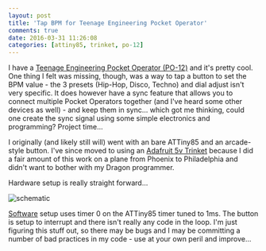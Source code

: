```yaml
---
layout: post
title: 'Tap BPM for Teenage Engineering Pocket Operator'
comments: true
date: 2016-03-31 11:26:08
categories: [attiny85, trinket, po-12]
---
```


I have a [Teenage Engineering Pocket Operator (PO-12)](https://www.teenageengineering.com/products/po) and it's pretty cool. One thing I felt was missing, though, was a way to tap a button to set the BPM value - the 3 presets (Hip-Hop, Disco, Techno) and dial adjust isn't very specific. It does however have a sync feature that allows you to connect multiple Pocket Operators together (and I've heard some other devices as well) - and keep them in sync... which got me thinking, could one create the sync signal using some simple electronics and programming? Project time...

I originally (and likely still will) went with an bare ATTiny85 and an arcade-style button. I've since moved to using an [Adafruit 5v Trinket](https://www.adafruit.com/products/1501) because I did a fair amount of this work on a plane from Phoenix to Philadelphia and didn't want to bother with my Dragon programmer.

Hardware setup is really straight forward...

![schematic](http://media.jaywiggins.com.s3.amazonaws.com/images/Screen%20Shot%202016-03-31%20at%204.09.46%20PM.png 'schematic')

[Software](https://github.com/funkfinger/tap-bpm-click-track/blob/5ea43eae6498fdbdec285e12b0fcdaf8c4e07898/src/main.cpp) setup uses timer 0 on the ATTiny85 timer tuned to 1ms. The button is setup to interrupt and there isn't really any code in the loop. I'm just figuring this stuff out, so there may be bugs and I may be committing a number of bad practices in my code - use at your own peril and improve...
